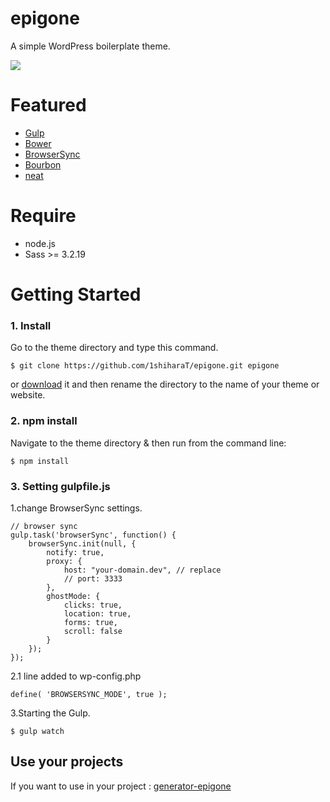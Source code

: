 epigone
===
A simple WordPress boilerplate theme.


![](http://f.cl.ly/items/2Q0x0I160F022n1q2x2i/screenshot.png)


# Featured

* [Gulp](http://gulpjs.com/)
* [Bower](http://bower.io/)
* [BrowserSync](http://www.browsersync.io/)
* [Bourbon](http://bourbon.io/)
* [neat](http://neat.bourbon.io/)

# Require

* node.js
* Sass >= 3.2.19

# Getting Started

### 1. Install

Go to the theme directory and type this command.

	$ git clone https://github.com/1shiharaT/epigone.git epigone

or [download](https://github.com/1shiharaT/epigone/archive/master.zip) it and then rename the directory to the name of your theme or website.

### 2. npm install

Navigate to the theme directory & then run from the command line:

	$ npm install

### 3. Setting gulpfile.js

1.change BrowserSync settings.

	// browser sync
	gulp.task('browserSync', function() {
		browserSync.init(null, {
			notify: true,
			proxy: {
				host: "your-domain.dev", // replace
				// port: 3333
			},
			ghostMode: {
				clicks: true,
				location: true,
				forms: true,
				scroll: false
			}
		});
	});

2.1 line added to wp-config.php

	define( 'BROWSERSYNC_MODE', true );


3.Starting the Gulp.

	$ gulp watch

## Use your projects

If you want to use in your project :
[generator-epigone](https://github.com/1shiharaT/generator-epigone)



